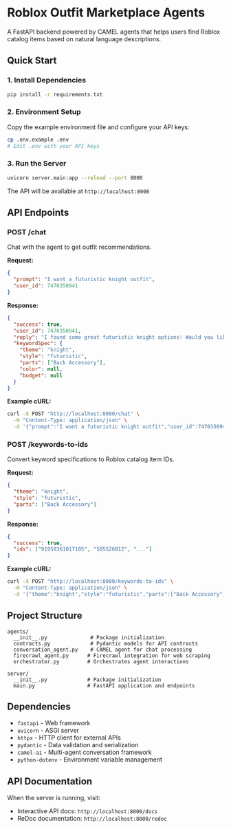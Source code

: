# Roblox Outfit Marketplace Agents

A FastAPI backend powered by CAMEL agents that helps users find Roblox catalog items based on natural language descriptions.

## Quick Start

### 1. Install Dependencies

```bash
pip install -r requirements.txt
```

### 2. Environment Setup

Copy the example environment file and configure your API keys:

```bash
cp .env.example .env
# Edit .env with your API keys
```

### 3. Run the Server

```bash
uvicorn server.main:app --reload --port 8000
```

The API will be available at `http://localhost:8000`

## API Endpoints

### POST /chat

Chat with the agent to get outfit recommendations.

**Request:**
```json
{
  "prompt": "I want a futuristic knight outfit",
  "user_id": 7470350941
}
```

**Response:**
```json
{
  "success": true,
  "user_id": 7470350941,
  "reply": "I found some great futuristic knight options! Would you like me to search for specific parts?",
  "keywordSpec": {
    "theme": "knight",
    "style": "futuristic",
    "parts": ["Back Accessory"],
    "color": null,
    "budget": null
  }
}
```

**Example cURL:**
```bash
curl -X POST "http://localhost:8000/chat" \
  -H "Content-Type: application/json" \
  -d '{"prompt":"I want a futuristic knight outfit","user_id":7470350941}'
```

### POST /keywords-to-ids

Convert keyword specifications to Roblox catalog item IDs.

**Request:**
```json
{
  "theme": "knight",
  "style": "futuristic",
  "parts": ["Back Accessory"]
}
```

**Response:**
```json
{
  "success": true,
  "ids": ["91950361017105", "505526012", "..."]
}
```

**Example cURL:**
```bash
curl -X POST "http://localhost:8000/keywords-to-ids" \
  -H "Content-Type: application/json" \
  -d '{"theme":"knight","style":"futuristic","parts":["Back Accessory"]}'
```

## Project Structure

```
agents/
  __init__.py              # Package initialization
  contracts.py             # Pydantic models for API contracts
  conversation_agent.py    # CAMEL agent for chat processing
  firecrawl_agent.py      # Firecrawl integration for web scraping
  orchestrator.py         # Orchestrates agent interactions

server/
  __init__.py             # Package initialization
  main.py                 # FastAPI application and endpoints
```

## Dependencies

- `fastapi` - Web framework
- `uvicorn` - ASGI server
- `httpx` - HTTP client for external APIs
- `pydantic` - Data validation and serialization
- `camel-ai` - Multi-agent conversation framework
- `python-dotenv` - Environment variable management

## API Documentation

When the server is running, visit:
- Interactive API docs: `http://localhost:8000/docs`
- ReDoc documentation: `http://localhost:8000/redoc`